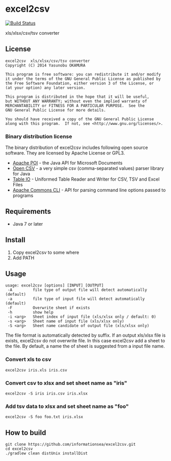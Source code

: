 excel2csv
=========

[![Build Status](https://travis-ci.org/informationsea/excel2csv.svg)](https://travis-ci.org/informationsea/excel2csv)

xls/xlsx/csv/tsv converter

License
-------

    excel2csv  xls/xlsx/csv/tsv converter
    Copyright (C) 2014 Yasunobu OKAMURA

    This program is free software: you can redistribute it and/or modify
    it under the terms of the GNU General Public License as published by
    the Free Software Foundation, either version 3 of the License, or
    (at your option) any later version.

    This program is distributed in the hope that it will be useful,
    but WITHOUT ANY WARRANTY; without even the implied warranty of
    MERCHANTABILITY or FITNESS FOR A PARTICULAR PURPOSE.  See the
    GNU General Public License for more details.

    You should have received a copy of the GNU General Public License
    along with this program.  If not, see <http://www.gnu.org/licenses/>.


### Binary distribution license

The binary distribution of excel2csv includes following open source
software. They are licensed by Apache License or GPL3.

* [Apache POI] - the Java API for Microsoft Documents
* [Open CSV] - a very simple csv (comma-separated values) parser
  library for Java
* [Table IO] - Uniformed Table Reader and Writer for CSV, TSV and Excel Files
* [Apache Commons CLI] - API for parsing command line options passed to programs

[Apache POI]: http://poi.apache.org
[Open CSV]: http://opencsv.sourceforge.net
[Table IO]: https://github.com/informationsea/tableio
[Apache Commons CLI]: http://commons.apache.org/proper/commons-cli/

Requirements
------------

* Java 7 or later


Install
-------

1. Copy excel2csv to some where
2. Add PATH

Usage
-----

    usage: excel2csv [options] [INPUT] [OUTPUT]
     -A         file type of output file will detect automatically (default)
     -a         file type of input file will detect automatically (default)
     -F         Overwrite sheet if exists
     -h         show help
     -i <arg>   Sheet index of input file (xls/xlsx only / default: 0)
     -s <arg>   Sheet name of input file (xls/xlsx only)
     -S <arg>   Sheet name candidate of output file (xls/xlsx only)

The file format is automatically detected by suffix. If an output
xls/xlsx file is exists, excel2csv do not overwrite file. In this case
excel2csv add a sheet to the file. By default, a name the of sheet is
suggested from a input file name.

### Convert xls to csv

    excel2csv iris.xls iris.csv
    
### Convert csv to xlsx and set sheet name as "iris"

    excel2csv -S iris iris.csv iris.xlsx

### Add tsv data to xlsx and set sheet name as "foo"

    excel2csv -S foo foo.txt iris.xlsx

How to build
------------

    git clone https://github.com/informationsea/excel2csv.git
    cd excel2csv
    ./gradlew clean distUnix installDist
